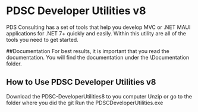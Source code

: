 # PDSC Developer Utilities v8
PDS Consulting has a set of tools that help you develop MVC or .NET MAUI applications for .NET 7+ quickly and easily. Within this utility are all of the tools you need to get started.

##Documentation
For best results, it is important that you read the documentation.
You will find the documentation under the \Documentation folder.

## How to Use PDSC Developer Utilities v8 
Download the PDSC-DeveloperUtilities8 to you computer
Unzip or go to the folder where you did the git
Run the PDSCDeveloperUtilities.exe

